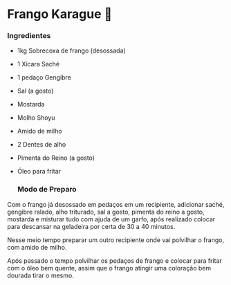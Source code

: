 # Frango Karague :chicken:

###      Ingredientes



- 1kg Sobrecoxa de frango (desossada)

- 1 Xícara Saché 

- 1 pedaço Gengibre

-  Sal (a gosto)

- Mostarda

- Molho Shoyu

- Amido de milho

- 2 Dentes de alho

- Pimenta do Reino (a gosto)

- Óleo para fritar

  ### Modo de Preparo

  

Com o frango já desossado em pedaços em um recipiente, adicionar saché, gengibre ralado, alho triturado, sal a gosto, pimenta do reino a gosto, mostarda e misturar tudo com ajuda de um garfo, após realizado colocar para descansar na geladeira por certa de 30 a 40 minutos.

Nesse meio tempo preparar um outro recipiente onde vai polvilhar o frango, com amido de milho. 

Após passado o tempo polvilhar os pedaços de frango e colocar para fritar com o óleo bem quente, assim que o frango atingir uma coloração bem dourada tirar o mesmo. 